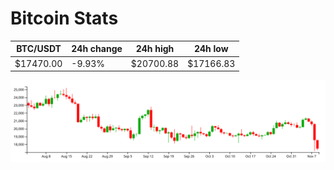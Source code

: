 # Bitcoin Stats

BTC/USDT|24h change|24h high|24h low|
|---|---|---|---|
|$17470.00|-9.93%|$20700.88|$17166.83|

<img src="./chart.svg">
